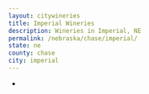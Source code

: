 ```yaml
---
layout: citywineries
title: Imperial Wineries
description: Wineries in Imperial, NE
permalink: /nebraska/chase/imperial/
state: ne
county: chase
city: imperial
---
```

-

